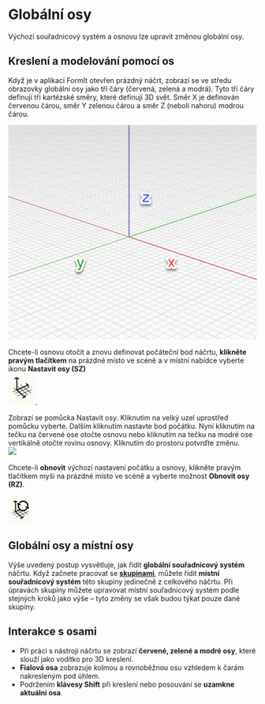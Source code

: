 # Globální osy

Výchozí souřadnicový systém a osnovu lze upravit změnou globální osy.

## Kreslení a modelování pomocí os

Když je v aplikaci FormIt otevřen prázdný náčrt, zobrazí se ve středu obrazovky globální osy jako tři čáry (červená, zelená a modrá). Tyto tři čáry definují tři kartézské směry, které definují 3D svět. Směr X je definován červenou čárou, směr Y zelenou čárou a směr Z (neboli nahoru) modrou čárou.

![](../.gitbook/assets/axis.png)

Chcete-li osnovu otočit a znovu definovat počáteční bod náčrtu, **klikněte pravým tlačítkem** na prázdné místo ve scéně a v místní nabídce vyberte ikonu **Nastavit osy (SZ)** \
![](<../.gitbook/assets/guid-d035d02f-480d-44a2-ae80-4b4fbf3a6117-low (1).png>).

Zobrazí se pomůcka Nastavit osy. Kliknutím na velký uzel uprostřed pomůcku vyberte. Dalším kliknutím nastavte bod počátku. Nyní kliknutím na tečku na červené ose otočte osnovu nebo kliknutím na tečku na modré ose vertikálně otočte rovinu osnovy. Kliknutím do prostoru potvrďte změnu.\
![](../.gitbook/assets/2021-01-14\_12-30-10.gif)

Chcete-li **obnovit** výchozí nastavení počátku a osnovy, klikněte pravým tlačítkem myši na prázdné místo ve scéně a vyberte možnost **Obnovit osy (RZ)**.

![](../.gitbook/assets/guid-eb26f44b-70b2-404a-8a7c-57d094d888c3-low.png)

## Globální osy a místní osy

Výše uvedený postup vysvětluje, jak řídit **globální souřadnicový systém** náčrtu. Když začnete pracovat se [**skupinami**](groups.md), můžete řídit **místní souřadnicový systém** této skupiny jedinečně z celkového náčrtu. Při úpravách skupiny můžete upravovat místní souřadnicový systém podle stejných kroků jako výše – tyto změny se však budou týkat pouze dané skupiny.

## Interakce s osami

* Při práci s nástroji náčrtu se zobrazí **červené, zelené a modré osy**, které slouží jako vodítko pro 3D kreslení.
* **Fialová osa** zobrazuje kolmou a rovnoběžnou osu vzhledem k čarám nakresleným pod úhlem.
* Podržením **klávesy Shift** při kreslení nebo posouvání se **uzamkne aktuální osa**.
